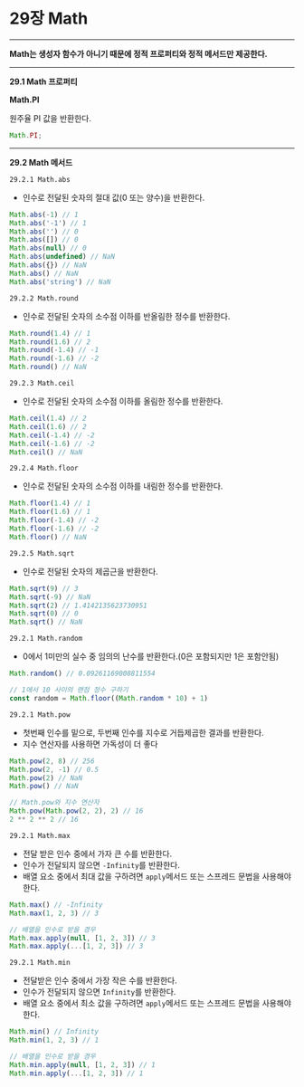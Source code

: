 # 29장 Math

---

**Math는 생성자 함수가 아니기 때문에 정적 프로퍼티와 정적 메서드만 제공한다.**

---

**29.1 Math 프로퍼티**

**Math.PI**

원주율 PI 값을 반환한다.

```jsx
Math.PI;
```

---

**29.2 Math 메서드**

`29.2.1 Math.abs`

- 인수로 전달된 숫자의 절대 값(0 또는 양수)을 반환한다.

```jsx
Math.abs(-1) // 1
Math.abs('-1') // 1
Math.abs('') // 0
Math.abs([]) // 0
Math.abs(null) // 0
Math.abs(undefined) // NaN
Math.abs({}) // NaN
Math.abs() // NaN
Math.abs('string') // NaN
```

`29.2.2 Math.round`

- 인수로 전달된 숫자의 소수점 이하를 반올림한 정수를 반환한다.

```jsx
Math.round(1.4) // 1
Math.round(1.6) // 2
Math.round(-1.4) // -1
Math.round(-1.6) // -2
Math.round() // NaN
```

`29.2.3 Math.ceil`

- 인수로 전달된 숫자의 소수점 이하를 올림한 정수를 반환한다.

```jsx
Math.ceil(1.4) // 2
Math.ceil(1.6) // 2
Math.ceil(-1.4) // -2
Math.ceil(-1.6) // -2
Math.ceil() // NaN
```

`29.2.4 Math.floor`

- 인수로 전달된 숫자의 소수점 이하를 내림한 정수를 반환한다.

```jsx
Math.floor(1.4) // 1
Math.floor(1.6) // 1
Math.floor(-1.4) // -2
Math.floor(-1.6) // -2
Math.floor() // NaN
```

`29.2.5 Math.sqrt`

- 인수로 전달된 숫자의 제곱근을 반환한다.

```jsx
Math.sqrt(9) // 3
Math.sqrt(-9) // NaN
Math.sqrt(2) // 1.4142135623730951
Math.sqrt(0) // 0
Math.sqrt() // NaN
```

`29.2.1 Math.random`

- 0에서 1미만의 실수 중 임의의 난수를 반환한다.(0은 포함되지만 1은 포함안됨)

```jsx
Math.random() // 0.09261169008811554

// 1에서 10 사이의 랜점 정수 구하기
const random = Math.floor((Math.random * 10) + 1)
```

`29.2.1 Math.pow`

- 첫번째 인수를 밑으로, 두번째 인수를 지수로 거듭제곱한 결과를 반환한다.
- 지수 연산자를 사용하면 가독성이 더 좋다

```jsx
Math.pow(2, 8) // 256
Math.pow(2, -1) // 0.5
Math.pow(2) // NaN
Math.pow() // NaN

// Math.pow와 지수 연산자
Math.pow(Math.pow(2, 2), 2) // 16
2 ** 2 ** 2 // 16
```

`29.2.1 Math.max`

- 전달 받은 인수 중에서 가자 큰 수를 반환한다.
- 인수가 전달되지 않으면 `-Infinity`를 반환한다.
- 배열 요소 중에서 최대 값을 구하려면 `apply`메서드 또는 스프레드 문법을 사용해야 한다.

```jsx
Math.max() // -Infinity
Math.max(1, 2, 3) // 3

// 배열을 인수로 받을 경우
Math.max.apply(null, [1, 2, 3]) // 3
Math.max.apply(...[1, 2, 3]) // 3
```

`29.2.1 Math.min`

- 전달받은 인수 중에서 가장 작은 수를 반환한다.
- 인수가 전달되지 않으면 `Infinity`를 반환한다.
- 배열 요소 중에서 최소 값을 구하려면 `apply`메서드 또는 스프레드 문법을 사용해야 한다.

```jsx
Math.min() // Infinity
Math.min(1, 2, 3) // 1

// 배열을 인수로 받을 경우
Math.min.apply(null, [1, 2, 3]) // 1
Math.min.apply(...[1, 2, 3]) // 1
```

